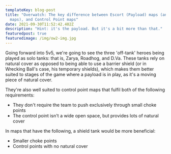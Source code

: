 ```yaml
---
templateKey: blog-post
title: "Overwatch: The key difference between Escort (Payload) maps (and Hybrid
  maps), and Control Point maps"
date: 2021-09-30T11:52:42.402Z
description: "Hint: it's the payload. But it's a bit more than that."
featuredpost: true
featuredimage: /img/ow2-img.jpg
---
```

Going forward into 5v5, we're going to see the three 'off-tank' heroes being played as solo tanks: that is, Zarya, Roadhog, and D.Va. These tanks rely on natural cover as opposed to being able to use a barrier shield (or in Wrecking Ball's case, his temporary shields), which makes them better suited to stages of the game where a payload is in play, as it's a moving piece of natural cover.

They're also well suited to control point maps that fulfil both of the following requirements:

* They don't require the team to push exclusively through small choke points
* The control point isn't a wide open space, but provides lots of natural cover

In maps that have the following, a shield tank would be more beneficial:

* Smaller choke points
* Control points with no natural cover